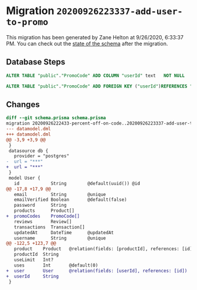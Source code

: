 # Migration `20200926223337-add-user-to-promo`

This migration has been generated by Zane Helton at 9/26/2020, 6:33:37 PM.
You can check out the [state of the schema](./schema.prisma) after the migration.

## Database Steps

```sql
ALTER TABLE "public"."PromoCode" ADD COLUMN "userId" text   NOT NULL 

ALTER TABLE "public"."PromoCode" ADD FOREIGN KEY ("userId")REFERENCES "public"."User"("id") ON DELETE CASCADE ON UPDATE CASCADE
```

## Changes

```diff
diff --git schema.prisma schema.prisma
migration 20200926222433-percent-off-on-code..20200926223337-add-user-to-promo
--- datamodel.dml
+++ datamodel.dml
@@ -3,9 +3,9 @@
 }
 datasource db {
   provider = "postgres"
-  url = "***"
+  url = "***"
 }
 model User {
   id            String        @default(uuid()) @id
@@ -17,8 +17,9 @@
   email         String        @unique
   emailVerified Boolean       @default(false)
   password      String
   products      Product[]
+  promoCodes    PromoCode[]
   reviews       Review[]
   transactions  Transaction[]
   updatedAt     DateTime      @updatedAt
   username      String        @unique
@@ -122,5 +123,7 @@
   product    Product   @relation(fields: [productId], references: [id])
   productId  String
   useLimit   Int?
   uses       Int       @default(0)
+  user       User      @relation(fields: [userId], references: [id])
+  userId     String
 }
```


